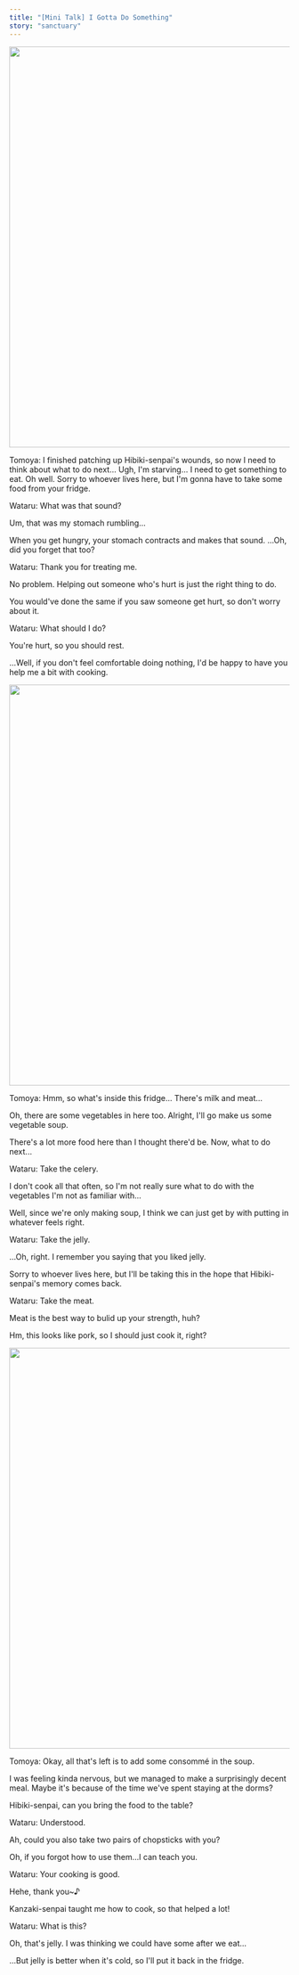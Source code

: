 ```yaml
---
title: "[Mini Talk] I Gotta Do Something"
story: "sanctuary"
---
```


<Image src="/img/tl/sanctuary/mini_talk/tomoya/2/1.jpg" layout="responsive" width="1560" height="720" quality="100" />

Tomoya: I finished patching up Hibiki-senpai's wounds, so now I need to think about what to do next...
Ugh, I'm starving... I need to get something to eat.
Oh well. Sorry to whoever lives here, but I'm gonna have to take some food from your fridge.

Wataru: What was that sound?

Um, that was my stomach rumbling...

When you get hungry, your stomach contracts and makes that sound. ...Oh, did you forget that too?

Wataru: Thank you for treating me.

No problem. Helping out someone who's hurt is just the right thing to do.

You would've done the same if you saw someone get hurt, so don't worry about it.

Wataru: What should I do?

You're hurt, so you should rest.

...Well, if you don't feel comfortable doing nothing, I'd be happy to have you help me a bit with cooking.

<Image src="/img/tl/sanctuary/mini_talk/tomoya/2/2.jpg" layout="responsive" width="1560" height="720" quality="100" />

Tomoya: Hmm, so what's inside this fridge... There's milk and meat...

Oh, there are some vegetables in here too. Alright, I'll go make us some vegetable soup.

There's a lot more food here than I thought there'd be. Now, what to do next...

Wataru: Take the celery.

I don't cook all that often, so I'm not really sure what to do with the vegetables I'm not as familiar with...

Well, since we're only making soup, I think we can just get by with putting in whatever feels right.

Wataru: Take the jelly.

...Oh, right. I remember you saying that you liked jelly.

Sorry to whoever lives here, but I'll be taking this in the hope that Hibiki-senpai's memory comes back.

Wataru: Take the meat.

Meat is the best way to bulid up your strength, huh?

Hm, this looks like pork, so I should just cook it, right?

<Image src="/img/tl/sanctuary/mini_talk/tomoya/2/3.jpg" layout="responsive" width="1560" height="720" quality="100" />

Tomoya: Okay, all that's left is to add some consommé in the soup.

I was feeling kinda nervous, but we managed to make a surprisingly decent meal. Maybe it's because of the time we've spent staying at the dorms?

Hibiki-senpai, can you bring the food to the table?

Wataru: Understood.

Ah, could you also take two pairs of chopsticks with you?

Oh, if you forgot how to use them...I can teach you.

Wataru: Your cooking is good.

Hehe, thank you~♪

Kanzaki-senpai taught me how to cook, so that helped a lot!

Wataru: What is this?

Oh, that's jelly. I was thinking we could have some after we eat...

...But jelly is better when it's cold, so I'll put it back in the fridge.

<Credits tl="<a href='https://tomoya.moe'>Ren</a>" tlc="<a href='https://twitter.com/trystofstarrs'>remi</a>" qc="<a href='https://honeyspades.tumblr.com'>honeyspades</a>" />
